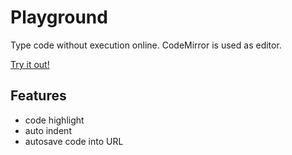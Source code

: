 # Playground

Type code without execution online. CodeMirror is used as editor.

[Try it out!](https://sergio-fry.github.io/playground/#cHV0cyAnSGVsbG8gd29ybGQhJw==)


## Features

* code highlight
* auto indent
* autosave code into URL
